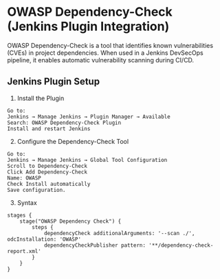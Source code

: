 # OWASP Dependency-Check (Jenkins Plugin Integration)

OWASP Dependency-Check is a tool that identifies known vulnerabilities (CVEs) in project dependencies. When used in a Jenkins DevSecOps pipeline, it enables automatic vulnerability scanning during CI/CD.


## Jenkins Plugin Setup

1. Install the Plugin

```
Go to:
Jenkins → Manage Jenkins → Plugin Manager → Available
Search: OWASP Dependency-Check Plugin
Install and restart Jenkins
```


2. Configure the Dependency-Check Tool

```
Go to:
Jenkins → Manage Jenkins → Global Tool Configuration
Scroll to Dependency-Check
Click Add Dependency-Check
Name: OWASP
Check Install automatically
Save configuration.
```

3. Syntax

```
stages {
    stage("OWASP Dependency Check") {
        steps {
            dependencyCheck additionalArguments: '--scan ./', odcInstallation: 'OWASP'
            dependencyCheckPublisher pattern: '**/dependency-check-report.xml'
        }
    }
}
```

